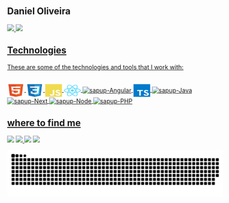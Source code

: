  ## Daniel Oliveira
 
 <div>
  <a href="https://github.com/daniel-oliv3/">
  <img height="180em" src="https://github-readme-stats.vercel.app/api?username=daniel-oliv3&show_icons=true&theme=dracula&include_all_commits=true&count_private=true"/>
  <img height="180em" src="https://github-readme-stats.vercel.app/api/top-langs/?username=daniel-oliv3&layout=compact&langs_count=7&theme=dracula"/>
</div>

##  Technologies
These are some of the technologies and tools that I work with:
  
<div style="display: inline_block"><br>
  <img align="center" alt="sapup-HTML" height="30" width="40" src="https://raw.githubusercontent.com/devicons/devicon/master/icons/html5/html5-original.svg">
  <img align="center" alt="sapup-CSS" height="30" width="40" src="https://raw.githubusercontent.com/devicons/devicon/master/icons/css3/css3-original.svg">
 <img align="center" alt="sapup-Js" height="30" width="40" src="https://raw.githubusercontent.com/devicons/devicon/master/icons/javascript/javascript-plain.svg">
  <img align="center" alt="sapup-React" height="30" width="40" src="https://raw.githubusercontent.com/devicons/devicon/master/icons/react/react-original.svg">
  <img align="center" alt="sapup-Angular" height="30" width="40" src="https://cdn.jsdelivr.net/gh/devicons/devicon/icons/angularjs/angularjs-original.svg">
  <img align="center" alt="sapup-Ts" height="30" width="40" src="https://raw.githubusercontent.com/devicons/devicon/master/icons/typescript/typescript-plain.svg">
 <img align="center" alt="sapup-Java" height="30" width="40" src="https://cdn.jsdelivr.net/gh/devicons/devicon/icons/java/java-original-wordmark.svg">
  <img align="center" alt="sapup-Next" height="30" width="40" src="https://cdn.jsdelivr.net/gh/devicons/devicon/icons/nextjs/nextjs-original.svg">
  <img align="center" alt="sapup-Node" height="30" width="40" src="https://cdn.jsdelivr.net/gh/devicons/devicon/icons/nodejs/nodejs-original.svg">
 <img align="center" alt="sapup-PHP" height="30" width="40" src="https://cdn.jsdelivr.net/gh/devicons/devicon/icons/php/php-original.svg">
</div>  
  
  ## where to find me
 <div>
  <a href="https://web.facebook.com/sapupaaa/" target="_blank"><img src="https://img.shields.io/badge/Facebook-1877F2?style=for-the-badge&logo=facebook&logoColor=white"   target="_blank"></a>
    <a href = "mailto:danieloliveira.webmaster@gmail.com"><img src="https://img.shields.io/badge/-Gmail-%23333?style=for-the-badge&logo=gmail&logoColor=white" target="_blank">   </a>
<a href="https://www.linkedin.com/in/daniel-oliveira-9b2890108/" target="_blank"><img src="https://img.shields.io/badge/-LinkedIn-%230077B5?style=for-the-badge&logo=linkedin&logoColor=white" target="_blank"></a>
  <a href="https://discord.gg/RxrNZJAu" target="_blank"><img src="https://img.shields.io/badge/Discord-7289DA?style=for-the-badge&logo=discord&logoColor=white" target="_blank"></a> 
   
   ![Snake animation](https://github.com/daniel-oliv3/daniel-oliv3/blob/output/github-contribution-grid-snake.svg)
   
</div> 
